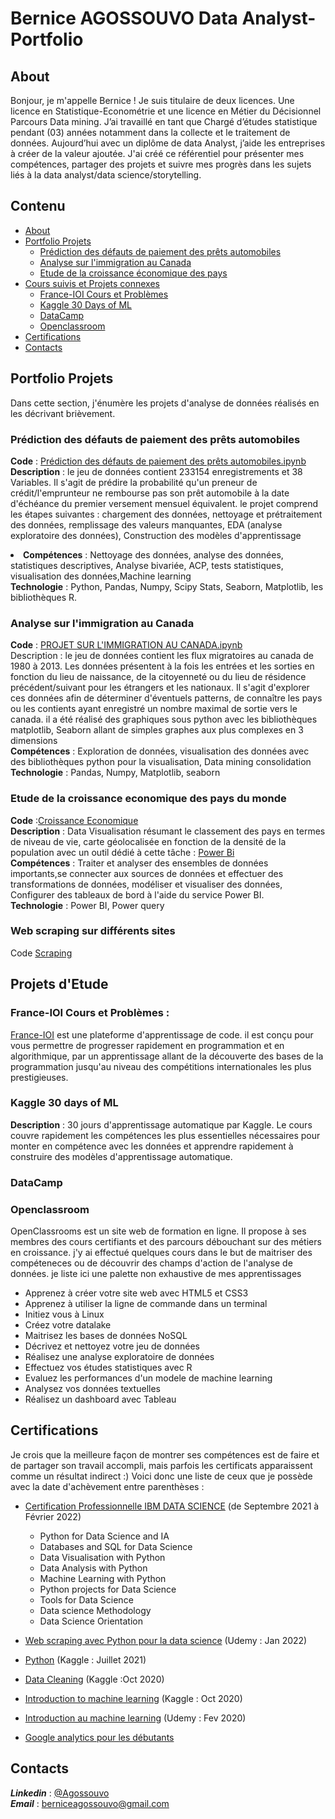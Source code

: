 # Bernice AGOSSOUVO  Data Analyst-Portfolio

## About <a id ="0"> </a>

Bonjour, je m'appelle Bernice ! Je suis titulaire de deux licences. 
Une licence en Statistique-Econométrie et une licence en Métier du Décisionnel Parcours Data mining. 
J’ai travaillé en tant que Chargé d’études statistique pendant (03) années 
notamment dans la collecte et le traitement de données. Aujourd’hui avec un diplôme de data Analyst,
j’aide les entreprises à créer de la valeur ajoutée. 
J'ai créé ce référentiel pour présenter mes compétences, partager des projets et suivre 
mes progrès dans les sujets liés à la data analyst/data science/storytelling.

## Contenu 
<Div class = "alert alert-block alert-info"> 

  - [About](#0)<br>
  - [Portfolio Projets](#2)<br>
    - [Prédiction des défauts de paiement des prêts automobiles](#2.1)<br>
    - [Analyse sur l'immigration au Canada](#2.2)<br>
    - [Etude de la croissance économique des pays](#2.3)<br>
  - [Cours suivis et Projets connexes](#4)<br>
    - [France-IOI Cours et Problèmes](#4.1)<br>
    - [Kaggle 30 Days of ML](#4.2)<br>
    - [DataCamp](#4.3)<br>
    - [Openclassroom](#4.4)<br>
  - [Certifications](#6)<br>
  - [Contacts](#8)<br> 

## Portfolio Projets <a id ="2"> </a>
  Dans cette section, j'énumère les projets d'analyse de données réalisés en les décrivant brièvement.
### Prédiction des défauts de paiement des prêts automobiles <a id ="2.1"> </a>
  **Code** : [Prédiction des défauts de paiement des prêts automobiles.ipynb](https://github.com/agossouvo/Data-mining-projects/blob/main/Pr%C3%A9diction%20des%20d%C3%A9fauts%20de%20paiement%20des%20pr%C3%AAts%20automobiles.ipynb)<br>
  **Description** : le jeu de données contient 233154 enregistrements et 38 Variables. Il s'agit de prédire la probabilité qu'un preneur de crédit/l'emprunteur ne rembourse pas son prêt automobile à la date d'échéance du premier versement mensuel équivalent. 
le projet comprend les étapes suivantes : chargement des données, nettoyage et prétraitement des données, remplissage des valeurs manquantes, EDA (analyse exploratoire des données),
Construction des modèles d'apprentissage <br><li>
  **Compétences** : Nettoyage des données, analyse des données, statistiques descriptives, Analyse bivariée, ACP, tests statistiques, visualisation des données,Machine learning<br>
  **Technologie** : Python, Pandas, Numpy, Scipy Stats, Seaborn, Matplotlib, les bibliothèques R.
  
  
### Analyse sur l'immigration au Canada <a id ="2.2"> </a>
**Code** : [PROJET SUR L'IMMIGRATION AU CANADA.ipynb](https://github.com/agossouvo/DataVisualisation/blob/main/PROJET%20SUR%20L'IMMIGRATION%20AU%20CANADA.ipynb)<br>
Description : le jeu de données contient les flux migratoires au canada de 1980 à 2013. Les données présentent à la fois les entrées et les sorties en fonction du lieu de naissance, de la citoyenneté ou du lieu de résidence précédent/suivant pour les étrangers et les nationaux. Il s'agit d'explorer ces données afin de déterminer d'éventuels patterns, de connaître les pays ou les contients ayant enregistré un nombre maximal de sortie vers le canada. il a été réalisé des graphiques sous python avec les bibliothèques matplotlib, Seaborn allant de simples graphes aux plus complexes en 3 dimensions<br>
  **Compétences** : Exploration de données, visualisation des données avec des bibliothèques python pour la visualisation, Data mining consolidation <br>
  **Technologie** : Pandas, Numpy, Matplotlib, seaborn <br>
  
  ### Etude de la croissance economique des pays du monde <a id ="2.3"> </a>
  **Code** :[Croissance Economique](https://github.com/agossouvo/Projets_parallele)<br>
  **Description** : Data Visualisation résumant le classement des pays en termes de niveau de vie, carte géolocalisée en fonction de la densité de la population avec un outil dédié à cette tâche : [Power Bi](https://powerbi.microsoft.com/fr-be/)<br>
  **Compétences** : Traiter et analyser des ensembles de données importants,se connecter aux sources de données et effectuer des transformations de données, modéliser et visualiser des données, Configurer des tableaux de bord à l'aide du service Power BI. <br>
  **Technologie** : Power BI, Power query
  
  ### Web scraping sur différents sites <a id ="2.4"> </a>
  Code [Scraping]()
  
## Projets d'Etude <a id ="4"> </a>
  ### France-IOI Cours et Problèmes <a id ="4.1"> </a>:
  [France-IOI](http://www.france-ioi.org) est une plateforme d'apprentissage de code. il est conçu pour vous permettre de progresser rapidement en programmation et en algorithmique, par un apprentissage allant de la découverte des bases de la programmation jusqu'au niveau des compétitions internationales les plus prestigieuses. 
  
  ### Kaggle 30 days of ML <a id ="4.2"> </a>
   **Description** : 30 jours d'apprentissage automatique par Kaggle. Le cours couvre rapidement les compétences les plus essentielles nécessaires pour monter en compétence avec les données et apprendre rapidement à construire des modèles d'apprentissage automatique.

  
  ### DataCamp <a id = "4.3"> </a>
  
  ### Openclassroom <a id ="4.4"> </a>
  OpenClassrooms est un site web de formation en ligne. Il propose à ses membres des cours certifiants et des parcours débouchant sur des métiers en croissance. j'y ai effectué quelques cours dans le but de maitriser des compéteneces ou de découvrir des champs d'action de l'analyse de données. je liste ici une palette non exhaustive de mes apprentissages

  - Apprenez à créer votre site web avec HTML5 et CSS3 
  - Apprenez à utiliser la ligne de commande dans un terminal
  - Initiez vous à Linux
  - Créez votre datalake 
  - Maitrisez les bases de données NoSQL
  - Décrivez et nettoyez votre jeu de données
  - Réalisez une analyse exploratoire de données 
  - Effectuez vos études statistiques avec R 
  - Evaluez les performances d'un modele de machine learning 
  - Analysez vos données textuelles 
  - Réalisez un dashboard avec Tableau 
   


## Certifications  <a id ="6"> </a>
  Je crois que la meilleure façon de montrer ses compétences est de faire et de partager son travail accompli, mais parfois les certificats apparaissent comme un résultat indirect :) Voici donc une liste de ceux que je possède avec la date d'achèvement entre parenthèses :
   -  [Certification Professionnelle IBM DATA SCIENCE](https://www.credly.com/badges/7115c046-2989-4dbc-9c0a-9a8f2d459f38/public_url) (de Septembre 2021 à Février 2022)<br>
      - Python for Data Science and IA
      - Databases and SQL for Data Science
      - Data Visualisation with Python <br>
      - Data Analysis with Python <br>
      - Machine Learning with Python
      - Python projects for Data Science
      - Tools for Data Science
      - Data science Methodology <br>
      - Data Science Orientation <br>
      
  - [Web scraping avec Python pour la data science](https://www.udemy.com/certificate/UC-583889c5-66e1-4689-b34f-b7c9412c1b3f/) (Udemy : Jan 2022)
  - [Python](https://www.kaggle.com/learn/certification/berniceagossouvo/python) (Kaggle : Juillet 2021)
  - [Data Cleaning](https://www.kaggle.com/learn/certification/berniceagossouvo/data-cleaning) (Kaggle :Oct 2020)
  - [Introduction to machine learning](https://www.kaggle.com/learn/certification/berniceagossouvo/intro-to-machine-learning) (Kaggle : Oct 2020)
  - [Introduction au machine learning](https://www.udemy.com/certificate/UC-c0a30d25-4107-41a3-9627-58cf9fc123b0/) (Udemy : Fev 2020)
  - [Google analytics pour les débutants](https://analytics.google.com/analytics/academy/course/6)
  
  
## Contacts <a id ="8"> </a>
  ***Linkedin*** : [@Agossouvo](https://www.linkedin.com/in/bernice-agossouvo/)<br>
  ***Email*** : berniceagossouvo@gmail.com






